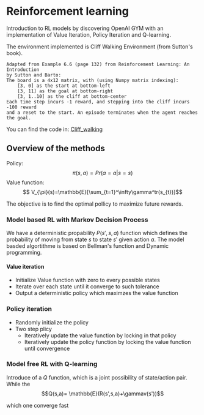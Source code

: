 # Reinforcement learning
Introduction to RL models by discovering OpenAI GYM with an implementation of Value Iteration, Policy Iteration
and Q-learning. 

The environment implemented is Cliff Walking Environment (from Sutton's book).

    Adapted from Example 6.6 (page 132) from Reinforcement Learning: An Introduction
    by Sutton and Barto:
    The board is a 4x12 matrix, with (using Numpy matrix indexing):
        [3, 0] as the start at bottom-left
        [3, 11] as the goal at bottom-right
        [3, 1..10] as the cliff at bottom-center
    Each time step incurs -1 reward, and stepping into the cliff incurs -100 reward
    and a reset to the start. An episode terminates when the agent reaches the goal.

You can find the code in: [Cliff_walking](Cliff_walking)

## Overview of the methods
Policy: $$ \pi(s,a) = Pr(a=a|s=s)$$
Value function: $$ V_{\pi}(s)=\mathbb{E}[\sum_{t=1}^\infty\gamma^tr(s_{t})]$$

The objective is to find the optimal pollicy to maximize future rewards. 

### Model based RL with Markov Decision Process
We have a deterministic propability $P(s',s,a)$ function which defines the probability of moving from state $s$ to state $s'$ given action $a$.
The model basded algortithme is based on Bellman's function and Dynamic programming. 
#### Value iteration
* Initialize Value function with zero to every possible states
* Iterate over each state until it converge to such tolerance
* Output a deterministic policy which maximzes the value function

### Policy iteration
* Randomly initialize the policy 
* Two step plicy 
    * Iteratively update the value function by locking in that policy
    * Iteratively update the policy function by locking the value function until convergence

### Model free RL with Q-learning
Introduce of a $Q$ function, which is a joint possibility of state/action pair. 
While the 
$$Q(s,a)= \mathbb{E}(R(s',s,a)+\gammav(s'))$$

which one converge fast 





 




